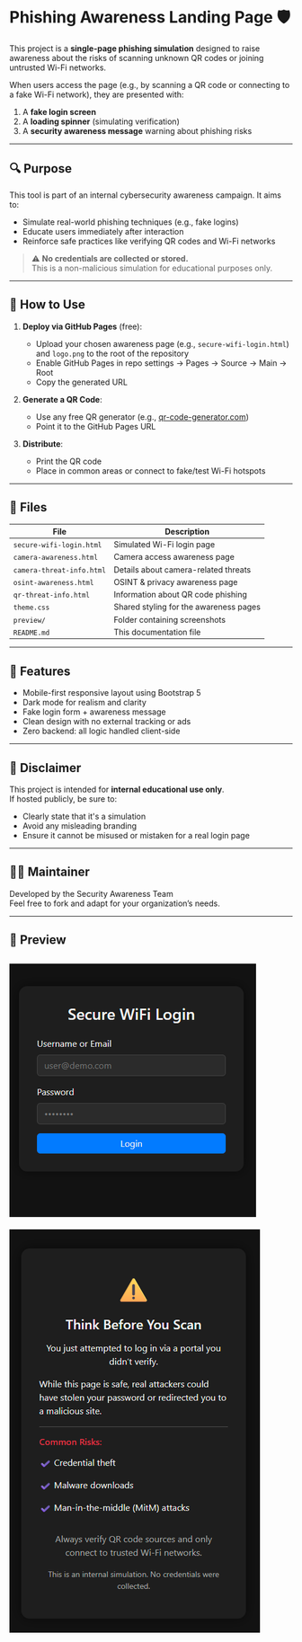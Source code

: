 # Phishing Awareness Landing Page 🛡️

This project is a **single-page phishing simulation** designed to raise awareness about the risks of scanning unknown QR codes or joining untrusted Wi-Fi networks.

When users access the page (e.g., by scanning a QR code or connecting to a fake Wi-Fi network), they are presented with:
1. A **fake login screen**
2. A **loading spinner** (simulating verification)
3. A **security awareness message** warning about phishing risks

---

## 🔍 Purpose

This tool is part of an internal cybersecurity awareness campaign. It aims to:
- Simulate real-world phishing techniques (e.g., fake logins)
- Educate users immediately after interaction
- Reinforce safe practices like verifying QR codes and Wi-Fi networks

> ⚠️ **No credentials are collected or stored.**  
> This is a non-malicious simulation for educational purposes only.

---

## 🚀 How to Use

1. **Deploy via GitHub Pages** (free):
   - Upload your chosen awareness page (e.g., `secure-wifi-login.html`) and `logo.png` to the root of the repository
   - Enable GitHub Pages in repo settings → Pages → Source → Main → Root
   - Copy the generated URL

2. **Generate a QR Code**:
   - Use any free QR generator (e.g., [qr-code-generator.com](https://www.qr-code-generator.com/))
   - Point it to the GitHub Pages URL

3. **Distribute**:
   - Print the QR code
   - Place in common areas or connect to fake/test Wi-Fi hotspots

---

## 📁 Files

| File         | Description                                      |
|--------------|--------------------------------------------------|
| `secure-wifi-login.html` | Simulated Wi-Fi login page |
| `camera-awareness.html` | Camera access awareness page |
| `camera-threat-info.html` | Details about camera-related threats |
| `osint-awareness.html` | OSINT & privacy awareness page |
| `qr-threat-info.html` | Information about QR code phishing |
| `theme.css` | Shared styling for the awareness pages |
| `preview/` | Folder containing screenshots |
| `README.md` | This documentation file |

---

## 📱 Features

- Mobile-first responsive layout using Bootstrap 5
- Dark mode for realism and clarity
- Fake login form + awareness message
- Clean design with no external tracking or ads
- Zero backend: all logic handled client-side

---

## 🔐 Disclaimer

This project is intended for **internal educational use only**.  
If hosted publicly, be sure to:
- Clearly state that it's a simulation
- Avoid any misleading branding
- Ensure it cannot be misused or mistaken for a real login page

---

## 🧑‍💻 Maintainer

Developed by the Security Awareness Team  
Feel free to fork and adapt for your organization’s needs.

---

## 📸 Preview

![Preview Screenshot](/preview/preview1.png) <!-- Add a screenshot if you like -->
---
![Preview Screenshot](/preview/preview2.png) <!-- Add a screenshot if you like -->
